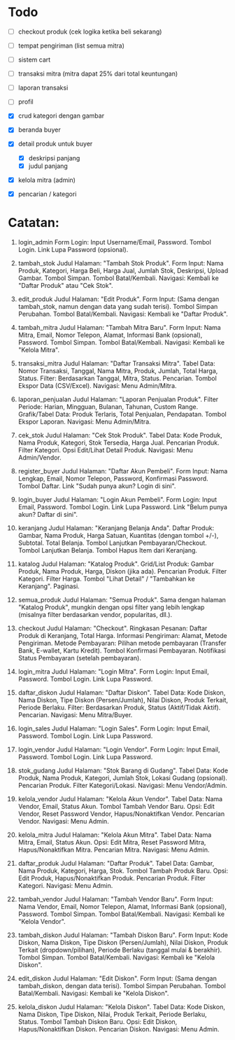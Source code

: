 # Todo
- [ ] checkout produk (cek logika ketika beli sekarang)
- [ ] tempat pengiriman (list semua mitra)
- [ ] sistem cart
- [ ] transaksi mitra (mitra dapat 25% dari total keuntungan)
- [ ] laporan transaksi
- [ ] profil

- [x] crud kategori dengan gambar
- [x] beranda buyer
- [x] detail produk untuk buyer
  - [x] deskripsi panjang
  - [x] judul panjang
- [x] kelola mitra (admin)
- [x] pencarian / kategori

# Catatan:
1. login_admin
Form Login: Input Username/Email, Password.
Tombol Login.
Link Lupa Password (opsional).

1. tambah_stok
Judul Halaman: "Tambah Stok Produk".
Form Input: Nama Produk, Kategori, Harga Beli, Harga Jual, Jumlah Stok, Deskripsi, Upload Gambar.
Tombol Simpan.
Tombol Batal/Kembali.
Navigasi: Kembali ke "Daftar Produk" atau "Cek Stok".

1. edit_produk
Judul Halaman: "Edit Produk".
Form Input: (Sama dengan tambah_stok, namun dengan data yang sudah terisi).
Tombol Simpan Perubahan.
Tombol Batal/Kembali.
Navigasi: Kembali ke "Daftar Produk".

1. tambah_mitra
Judul Halaman: "Tambah Mitra Baru".
Form Input: Nama Mitra, Email, Nomor Telepon, Alamat, Informasi Bank (opsional), Password.
Tombol Simpan.
Tombol Batal/Kembali.
Navigasi: Kembali ke "Kelola Mitra".

1. transaksi_mitra
Judul Halaman: "Daftar Transaksi Mitra".
Tabel Data: Nomor Transaksi, Tanggal, Nama Mitra, Produk, Jumlah, Total Harga, Status.
Filter: Berdasarkan Tanggal, Mitra, Status.
Pencarian.
Tombol Ekspor Data (CSV/Excel).
Navigasi: Menu Admin/Mitra.

1. laporan_penjualan
Judul Halaman: "Laporan Penjualan Produk".
Filter Periode: Harian, Mingguan, Bulanan, Tahunan, Custom Range.
Grafik/Tabel Data: Produk Terlaris, Total Penjualan, Pendapatan.
Tombol Ekspor Laporan.
Navigasi: Menu Admin/Mitra.

1. cek_stok
Judul Halaman: "Cek Stok Produk".
Tabel Data: Kode Produk, Nama Produk, Kategori, Stok Tersedia, Harga Jual.
Pencarian Produk.
Filter Kategori.
Opsi Edit/Lihat Detail Produk.
Navigasi: Menu Admin/Vendor.

1. register_buyer
Judul Halaman: "Daftar Akun Pembeli".
Form Input: Nama Lengkap, Email, Nomor Telepon, Password, Konfirmasi Password.
Tombol Daftar.
Link "Sudah punya akun? Login di sini".

1. login_buyer
Judul Halaman: "Login Akun Pembeli".
Form Login: Input Email, Password.
Tombol Login.
Link Lupa Password.
Link "Belum punya akun? Daftar di sini".

1.  keranjang
Judul Halaman: "Keranjang Belanja Anda".
Daftar Produk: Gambar, Nama Produk, Harga Satuan, Kuantitas (dengan tombol +/-), Subtotal.
Total Belanja.
Tombol Lanjutkan Pembayaran/Checkout.
Tombol Lanjutkan Belanja.
Tombol Hapus Item dari Keranjang.

1.  katalog
Judul Halaman: "Katalog Produk".
Grid/List Produk: Gambar Produk, Nama Produk, Harga, Diskon (jika ada).
Pencarian Produk.
Filter Kategori.
Filter Harga.
Tombol "Lihat Detail" / "Tambahkan ke Keranjang".
Paginasi.

1.  semua_produk
Judul Halaman: "Semua Produk".
Sama dengan halaman "Katalog Produk", mungkin dengan opsi filter yang lebih lengkap (misalnya filter berdasarkan vendor, popularitas, dll.).

1.  checkout
Judul Halaman: "Checkout".
Ringkasan Pesanan: Daftar Produk di Keranjang, Total Harga.
Informasi Pengiriman: Alamat, Metode Pengiriman.
Metode Pembayaran: Pilihan metode pembayaran (Transfer Bank, E-wallet, Kartu Kredit).
Tombol Konfirmasi Pembayaran.
Notifikasi Status Pembayaran (setelah pembayaran).

1.  login_mitra
Judul Halaman: "Login Mitra".
Form Login: Input Email, Password.
Tombol Login.
Link Lupa Password.

1.  daftar_diskon
Judul Halaman: "Daftar Diskon".
Tabel Data: Kode Diskon, Nama Diskon, Tipe Diskon (Persen/Jumlah), Nilai Diskon, Produk Terkait, Periode Berlaku.
Filter: Berdasarkan Produk, Status (Aktif/Tidak Aktif).
Pencarian.
Navigasi: Menu Mitra/Buyer.

1.  login_sales
Judul Halaman: "Login Sales".
Form Login: Input Email, Password.
Tombol Login.
Link Lupa Password.

1.  login_vendor
Judul Halaman: "Login Vendor".
Form Login: Input Email, Password.
Tombol Login.
Link Lupa Password.

1.  stok_gudang
Judul Halaman: "Stok Barang di Gudang".
Tabel Data: Kode Produk, Nama Produk, Kategori, Jumlah Stok, Lokasi Gudang (opsional).
Pencarian Produk.
Filter Kategori/Lokasi.
Navigasi: Menu Vendor/Admin.

1.  kelola_vendor
Judul Halaman: "Kelola Akun Vendor".
Tabel Data: Nama Vendor, Email, Status Akun.
Tombol Tambah Vendor Baru.
Opsi: Edit Vendor, Reset Password Vendor, Hapus/Nonaktifkan Vendor.
Pencarian Vendor.
Navigasi: Menu Admin.

1.  kelola_mitra
Judul Halaman: "Kelola Akun Mitra".
Tabel Data: Nama Mitra, Email, Status Akun.
Opsi: Edit Mitra, Reset Password Mitra, Hapus/Nonaktifkan Mitra.
Pencarian Mitra.
Navigasi: Menu Admin.

1.  daftar_produk
Judul Halaman: "Daftar Produk".
Tabel Data: Gambar, Nama Produk, Kategori, Harga, Stok.
Tombol Tambah Produk Baru.
Opsi: Edit Produk, Hapus/Nonaktifkan Produk.
Pencarian Produk.
Filter Kategori.
Navigasi: Menu Admin.

1.  tambah_vendor
Judul Halaman: "Tambah Vendor Baru".
Form Input: Nama Vendor, Email, Nomor Telepon, Alamat, Informasi Bank (opsional), Password.
Tombol Simpan.
Tombol Batal/Kembali.
Navigasi: Kembali ke "Kelola Vendor".

1.  tambah_diskon
Judul Halaman: "Tambah Diskon Baru".
Form Input: Kode Diskon, Nama Diskon, Tipe Diskon (Persen/Jumlah), Nilai Diskon, Produk Terkait (dropdown/pilihan), Periode Berlaku (tanggal mulai & berakhir).
Tombol Simpan.
Tombol Batal/Kembali.
Navigasi: Kembali ke "Kelola Diskon".

1.  edit_diskon
Judul Halaman: "Edit Diskon".
Form Input: (Sama dengan tambah_diskon, dengan data terisi).
Tombol Simpan Perubahan.
Tombol Batal/Kembali.
Navigasi: Kembali ke "Kelola Diskon".

1.  kelola_diskon
Judul Halaman: "Kelola Diskon".
Tabel Data: Kode Diskon, Nama Diskon, Tipe Diskon, Nilai, Produk Terkait, Periode Berlaku, Status.
Tombol Tambah Diskon Baru.
Opsi: Edit Diskon, Hapus/Nonaktifkan Diskon.
Pencarian Diskon.
Navigasi: Menu Admin.

